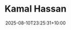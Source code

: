 ---
title: "Kamal Hassan"
date: 2025-08-10T23:25:31+10:00
draft: false
photo: "/images/kamal.JPG"
position: "Postgraduate Coursework Officer"
role_types:
  - "Officers"
  - "ANU Council"
---